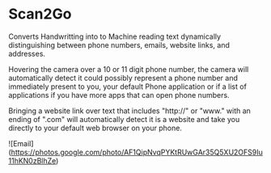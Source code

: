 # Scan2Go
Converts Handwritting into to Machine reading text dynamically distinguishing between phone numbers, emails, website links, and addresses.

Hovering the camera over a 10 or 11 digit phone number, the camera will automatically detect it could possibly represent a phone number and immediately present to you, your default Phone application or if a list of applications if you have more apps that can open phone numbers.

Bringing a website link over text that includes "http://" or "www." with an ending of ".com" will automatically detect it is a website and take you directly to your default web browser on your phone.

![Email] (https://photos.google.com/photo/AF1QipNvqPYKtRUwGAr35Q5XU2OFS9Iu11hKN0zBlhZe)
